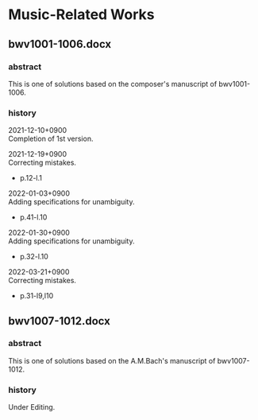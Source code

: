 # Music-Related Works

## bwv1001-1006.docx

### abstract

This is one of solutions based on the composer's manuscript of bwv1001-1006.

### history

2021-12-10+0900<br>
Completion of 1st version.

2021-12-19+0900<br>
Correcting mistakes.
- p.12-l.1

2022-01-03+0900<br>
Adding specifications for unambiguity.
- p.41-l.10

2022-01-30+0900<br>
Adding specifications for unambiguity.
- p.32-l.10

2022-03-21+0900<br>
Correcting mistakes.
- p.31-l9,l10

## bwv1007-1012.docx

### abstract

This is one of solutions based on the A.M.Bach's manuscript of bwv1007-1012.

### history

Under Editing.
